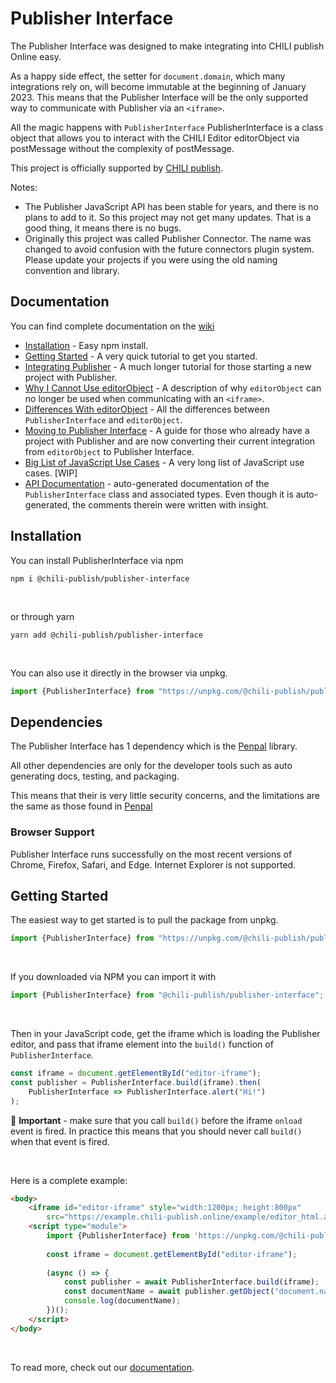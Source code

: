 # Publisher Interface
The Publisher Interface was designed to make integrating into CHILI publish Online easy.

As a happy side effect, the setter for `document.domain`, which many integrations rely on, will become immutable at the beginning of January 2023. This means that the Publisher Interface will be the only supported way to communicate with Publisher via an `<iframe>`.

All the magic happens with `PublisherInterface` PublisherInterface is a class object that allows you to interact with the CHILI Editor editorObject via postMessage without the complexity of postMessage.

This project is officially supported by [CHILI publish](https://chili-publish.com).

Notes:
* The Publisher JavaScript API has been stable for years, and there is no plans to add to it. So this project may not get many updates. That is a good thing, it means there is no bugs.
* Originally this project was called Publisher Connector. The name was changed to avoid confusion with the future connectors plugin system. Please update your projects if you were using the old naming convention and library.

## Documentation
You can find complete documentation on the [wiki](https://github.com/chili-publish/publisher-interface/wiki/Converting-To-Publisher-Interface)

* [Installation](#installation) - Easy npm install.
* [Getting Started](#getting-started) - A very quick tutorial to get you started.
* [Integrating Publisher](https://github.com/chili-publish/publisher-interface/wiki/Integrating-Publisher) - A much longer tutorial for those starting a new project with Publisher.
* [Why I Cannot Use editorObject](https://github.com/chili-publish/publisher-interface/wiki/Why-I-Cannot-Use-editorObject) - A description of why `editorObject` can no longer be used when communicating with an `<iframe>`.
* [Differences With editorObject](https://github.com/chili-publish/publisher-interface/wiki/Differences-With-editorObject) - All the differences between `PublisherInterface` and `editorObject`.
* [Moving to Publisher Interface](https://github.com/chili-publish/publisher-interface/wiki/Moving-to-Publisher-Interface) - A guide for those who already have a project with Publisher and are now converting their current integration from `editorObject` to Publisher Interface.
* [Big List of JavaScript Use Cases](https://github.com/chili-publish/publisher-interface/wiki/Big-List-of-JavaScript-Use-Cases) - A very long list of JavaScript use cases. [WIP]
* [API Documentation](https://github.com/chili-publish/publisher-interface/wiki/API-Docs) - auto-generated documentation of the `PublisherInterface` class and associated types. Even though it is auto-generated, the comments therein were written with insight.

## Installation
You can install PublisherInterface via npm

```
npm i @chili-publish/publisher-interface
```

<br/>

or through yarn
```
yarn add @chili-publish/publisher-interface
```

<br/>

You can also use it directly in the browser via unpkg.
```javascript
import {PublisherInterface} from "https://unpkg.com/@chili-publish/publisher-interface@latest/dist/PublisherInterface.min.js";
```

## Dependencies
The Publisher Interface has 1 dependency which is the [Penpal](https://github.com/Aaronius/penpal) library.

All other dependencies are only for the developer tools such as auto generating docs, testing, and packaging.

This means that their is very little security concerns, and the limitations are the same as those found in [Penpal](https://github.com/Aaronius/penpal)

### Browser Support

Publisher Interface runs successfully on the most recent versions of Chrome, Firefox, Safari, and Edge. Internet Explorer is
not supported.

## Getting Started
The easiest way to get started is to pull the package from unpkg.

```javascript
import {PublisherInterface} from "https://unpkg.com/@chili-publish/publisher-interface@latest/dist/PublisherInterface.min.js";
```

<br/>

If you downloaded via NPM you can import it with
```javascript
import {PublisherInterface} from "@chili-publish/publisher-interface";
```

<br/>

Then in your JavaScript code, get the iframe which is loading the Publisher editor, and pass that iframe element into the `build()` function of `PublisherInterface`.

```javascript
const iframe = document.getElementById("editor-iframe");
const publisher = PublisherInterface.build(iframe).then(
    PublisherInterface => PublisherInterface.alert("Hi!")
);
```

🚨 **Important** - make sure that you call `build()` before the iframe `onload` event is fired. In practice this means that you should never call `build()` when that event is fired.

<br/>

Here is a complete example:
```html
<body>
    <iframe id="editor-iframe" style="width:1200px; height:800px"
        src="https://example.chili-publish.online/example/editor_html.aspx?doc=3d178228-a9b9-49d0-90d9-c1c8f8b67f05&apiKey=Sczs1ruhiZcaFiqg0G07gMFMq07X+SG2o8KlW8oAeZGvqoB1a0YvkbeZU1wJK15aIhANgZmhg+13NQlxpBEq7Q=="></iframe>
    <script type="module">
        import {PublisherInterface} from 'https://unpkg.com/@chili-publish/publisher-interface@latest/dist/PublisherInterface.min.js';
    
        const iframe = document.getElementById("editor-iframe");
    
        (async () => {
            const publisher = await PublisherInterface.build(iframe);
            const documentName = await publisher.getObject("document.name");
            console.log(documentName);
        })();
    </script>
</body>
```

<br/>

To read more, check out our [documentation](#documentation).